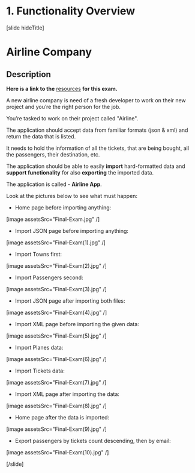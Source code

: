 # 1. Functionality Overview

[slide hideTitle]

# Airline Company

## Description

**Here is a link to the** [resources](https://videos.softuni.org/resources/java/Java-ORM-And-Spring-Data/12-Spring-ORM-Final-Exam.zip) **for this exam.**

A new airline company is need of a fresh developer to work on their new project and you’re the right person for the job. 

You’re tasked to work on their project called "Airline". 

The application should accept data from familiar formats (json & xml) and return the data that is listed. 

It needs to hold the information of all the tickets, that are being bought, all the passengers, their destination, etc.

The application should be able to easily **import** hard-formatted data and **support functionality** for also **exporting** the imported data. 

The application is called - **Airline App**.

Look at the pictures below to see what must happen:

- Home page before importing anything:

 [image assetsSrc="Final-Exam.jpg" /]


- Import JSON page before importing anything:

 [image assetsSrc="Final-Exam(1).jpg" /]

- Import Towns first:

 [image assetsSrc="Final-Exam(2).jpg" /]


- Import Passengers second:

 [image assetsSrc="Final-Exam(3).jpg" /]

- Import JSON page after importing both files:

 [image assetsSrc="Final-Exam(4).jpg" /]

- Import XML page before importing the given data:

 [image assetsSrc="Final-Exam(5).jpg" /]

- Import Planes data:

 [image assetsSrc="Final-Exam(6).jpg" /]

- Import Tickets data:

 [image assetsSrc="Final-Exam(7).jpg" /]

- Import XML page after importing the data:

 [image assetsSrc="Final-Exam(8).jpg" /]

- Home page after the data is imported:

 [image assetsSrc="Final-Exam(9).jpg" /]

- Export passengers by tickets count descending, then by email:

 [image assetsSrc="Final-Exam(10).jpg" /] 

[/slide]
